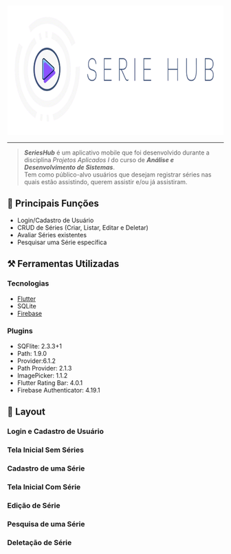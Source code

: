 <img src="./assets/logo-sh.png" alt="Logo do aplicativo - SerieHub" height="300">

___

> <em>**SeriesHub**</em> é um aplicativo mobile que foi desenvolvido durante a disciplina <em>Projetos Aplicados I</em> do curso de **<em>Análise e Desenvolvimento de Sistemas</em>**.
> </br>Tem como público-alvo usuários que desejam registrar séries nas quais estão assistindo, querem assistir e/ou já assistiram.

## 🎯 Principais Funções
* Login/Cadastro de Usuário
* CRUD de Séries (Criar, Listar, Editar e Deletar)
* Avaliar Séries existentes
* Pesquisar uma Série específica

## ⚒ Ferramentas Utilizadas
### Tecnologias
+ <a href="https://docs.flutter.dev/">Flutter</a>
+ SQLite
+ <a href="https://firebase.google.com/docs?hl=pt-br">Firebase</a>
### Plugins
+ SQFlite: 2.3.3+1
+ Path: 1.9.0
+ Provider:6.1.2
+ Path Provider: 2.1.3
+ ImagePicker: 1.1.2
+ Flutter Rating Bar: 4.0.1
+ Firebase Authenticator: 4.19.1

## 📱 Layout
### Login e Cadastro de Usuário

### Tela Inicial Sem Séries

### Cadastro de uma Série

### Tela Inicial Com Série

### Edição de Série

### Pesquisa de uma Série

### Deletação de Série
